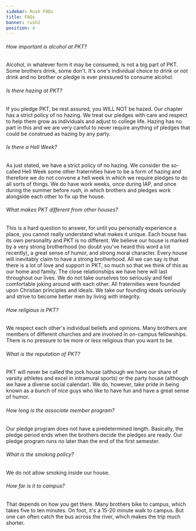 ```yaml
---
sidebar: Rush FAQs
title: FAQs
banner: rush2
position: 4
---
```

###### How important is alcohol at PKT?

Alcohol, in whatever form it may be consumed, is not a big part of PKT. Some brothers drink, some don't. It's one's individual choice to drink or not drink and no brother or pledge is ever pressured to consume alcohol.

###### Is there hazing at PKT?

If you pledge PKT, be rest assured, you WILL NOT be hazed. Our chapter has a strict policy of no hazing. We treat our pledges with care and respect to help them grow as individuals and adjust to college life. Hazing has no part in this and we are very careful to never require anything of pledges that could be construed as hazing by any party.

###### Is there a Hell Week?

As just stated, we have a strict policy of no hazing. We consider the so-called Hell Week some other fraternities have to be a form of hazing and therefore we do not convene a hell week in which we require pledges to do all sorts of things. We do have work weeks, once during IAP, and once during the summer before rush, in which brothers and pledges work alongside each other to fix up the house.

###### What makes PKT different from other houses?

This is a hard question to answer, for until you personally experience a place, you cannot really understand what makes it unique. Each house has its own personality and PKT is no different. We believe our house is marked by a very strong brotherhood (no doubt you've heard this word a lot recently), a great sense of humor, and strong moral character. Every house will inevitably claim to have a strong brotherhood. All we can say is that there is a lot of love and support in PKT, so much so that we think of this as our home and family. The close relationships we have here will last throughout our lives. We do not take ourselves too seriously and feel comfortable joking around with each other. All fraternities were founded upon Christian principles and ideals. We take our founding ideals seriously and strive to become better men by living with integrity.

###### How religious is PKT?

We respect each other's individual beliefs and opinions. Many brothers are members of different churches and are involved in on-campus fellowships. There is no pressure to be more or less religious than you want to be.

###### What is the reputation of PKT?

PKT will never be called the jock house (although we have our share of varsity athletes and excel in intramural sports) or the party house (although we have a diverse social calendar). We do, however, take pride in being known as a bunch of nice guys who like to have fun and have a great sense of humor.

###### How long is the associate member program?

Our pledge program does not have a predetermined length. Basically, the pledge period ends when the brothers decide the pledges are ready. Our pledge program runs no later than the end of the first semester.

###### What is the smoking policy?

We do not allow smoking inside our house.

###### How far is it to campus?

That depends on how you get there. Many brothers bike to campus, which takes five to ten minutes. On foot, it's a 15-20 minute walk to campus. But one can often catch the bus across the river, which makes the trip much shorter.

